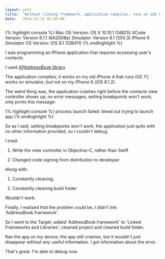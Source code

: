 ```yaml
---
layout: post
title:  "Without linking framework, application compiles, runs on iOS 8 simulator and iOS 7 device, but crashes on iOS 8 device"
date:   2014-12-21 01:04:00
---
```


{% highlight console %}
Mac OS Version: OS X 10.10.1 (14B25)
XCode Version: Version 6.1.1 (6A2008a)
Simulator: Version 8.1 (550.3)
iPhone 6 Simulator OS Version: iOS 8.1 (12B411)
{% endhighlight %}

I was programming an iPhone application that requires accessing user's contacts.

I used [APAddressBook library](https://github.com/Alterplay/APAddressBook)

The application complies; it works on my old iPhone 4 that runs iOS 7.1; works on simulator; but not on my iPhone 6 (iOS 8.1.2).

The weird thing was, the application crashes right before the contacts view controller shows up; no error messages; setting breakpoints won't work; only prints this message:

{% highlight console %}
process launch failed: timed out trying to launch app
{% endhighlight %}

So as I said, setting breakpoints won't work; the application just quits with no other information provided, so I couldn't debug.

I tried:

1. Write the view controller in Objective-C, rather than Swift

2. Changed code signing from distribution to developer

Along with:

1. Constantly cleaning;

2. Constantly cleaning build folder

Wouldn't work.





Finally, I realized that the problem could be, I didn't link 'AddressBook.framework'.

So I went to the Target; added 'AddressBook.framework' to 'Linked Frameworks and Libraries'; cleaned project and cleaned build folder.

Ran the app on my device; the app still crashes, but it wouldn't just disappear without any useful information. I got information about the error.

That's great. I'm able to debug now.